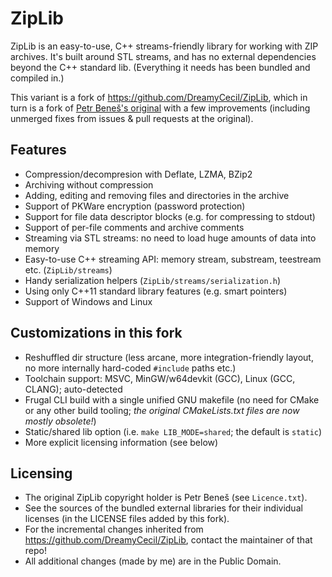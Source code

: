 # ZipLib

ZipLib is an easy-to-use, C++ streams-friendly library for working with ZIP archives.
It's built around STL streams, and has no external dependencies beyond the C++ standard lib.
(Everything it needs has been bundled and compiled in.)

This variant is a fork of https://github.com/DreamyCecil/ZipLib, which in turn is a fork
of [Petr Beneš's original](https://bitbucket.org/wbenny/ziplib) with a few improvements
(including unmerged fixes from issues & pull requests at the original).

## Features

- Compression/decompresion with Deflate, LZMA, BZip2
- Archiving without compression
- Adding, editing and removing files and directories in the archive
- Support of PKWare encryption (password protection)
- Support for file data descriptor blocks (e.g. for compressing to stdout)
- Support of per-file comments and archive comments
- Streaming via STL streams: no need to load huge amounts of data into memory
- Easy-to-use C++ streaming API: memory stream, substream, teestream etc. (`ZipLib/streams`)
- Handy serialization helpers (`ZipLib/streams/serialization.h`)
- Using only C++11 standard library features (e.g. smart pointers)
- Support of Windows and Linux

## Customizations in this fork

- Reshuffled dir structure (less arcane, more integration-friendly layout, no more internally hard-coded `#include` paths etc.)
- Toolchain support: MSVC, MinGW/w64devkit (GCC), Linux (GCC, CLANG); auto-detected
- Frugal CLI build with a single unified GNU makefile (no need for CMake or any other build tooling; _the original CMakeLists.txt files are now mostly obsolete!_)
- Static/shared lib option (i.e. `make LIB_MODE=shared`; the default is `static`)
- More explicit licensing information (see below)

## Licensing

- The original ZipLib copyright holder is Petr Beneš (see `Licence.txt`).
- See the sources of the bundled external libraries for their individual licenses (in the LICENSE files added by this fork).
- For the incremental changes inherited from https://github.com/DreamyCecil/ZipLib, contact the maintainer of that repo!
- All additional changes (made by me) are in the Public Domain.
